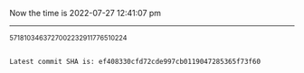 Now the time is 2022-07-27 12:41:07 pm

---

<small>5718103463727002232911776510224</small>

```txt

Latest commit SHA is: ef408330cfd72cde997cb0119047285365f73f60
```
